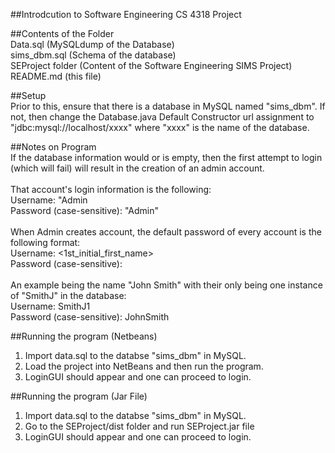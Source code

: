 ##Introdcution to Software Engineering CS 4318 Project 

##Contents of the Folder
<br />
Data.sql (MySQLdump of the Database)
<br />sims_dbm.sql (Schema of the database)
<br />SEProject folder (Content of the Software Engineering SIMS Project)
<br />README.md (this file)

##Setup
<br />Prior to this, ensure that there is a database in MySQL named "sims_dbm". If not, then change the Database.java Default Constructor url assignment to "jdbc:mysql://localhost/xxxx"
where "xxxx" is the name of the database.
	

##Notes on Program
<br />If the database information would or is empty, then the first attempt to login (which will fail) will result in the creation of an admin account.<br /><br />
That account's login information is the following:
	<br />Username: "Admin
	<br />Password (case-sensitive): "Admin"
<br /><br />When Admin creates account, the default password of every account is the following format:
	<br />Username: <LastName><1st_initial_first_name><number>
	<br />Password (case-sensitive): <FirstName><LastName>
<br /><br />An example being the name "John Smith" with their only being one instance of "SmithJ" in the database:
	<br />Username: SmithJ1
	<br />Password (case-sensitive): JohnSmith


##Running the program (Netbeans)
1. Import data.sql to the databse "sims_dbm" in MySQL.
2. Load the project into NetBeans and then run the program.
3. LoginGUI should appear and one can proceed to login.


##Running the program (Jar File)
1. Import data.sql to the databse "sims_dbm" in MySQL.
2. Go to the SEProject/dist folder and run SEProject.jar file
3. LoginGUI should appear and one can proceed to login.


